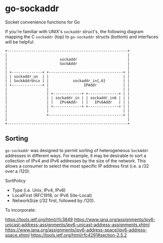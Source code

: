 # go-sockaddr
Socket convenience functions for Go

If you're familiar with UNIX's `sockaddr` struct's, the following diagram
mapping the C `sockaddr` (top) to `go-sockaddr` structs (bottom) and
interfaces will be helpful:

```
+-------------------------------------------------------+
|                                                       |
|                        sockaddr                       |
|                        SockAddr                       |
|                                                       |
| +--------------+ +----------------------------------+ |
| | sockaddr_un  | |                                  | |
| | SockAddrUnix | |           sockaddr_in{,6}        | |
| +--------------+ |                IPAddr            | |
|                  |                                  | |
|                  | +-------------+ +--------------+ | |
|                  | | sockaddr_in | | sockaddr_in6 | | |
|                  | |   IPv4Addr  | |   IPv6Addr   | | |
|                  | +-------------+ +--------------+ | |
|                  |                                  | |
|                  +----------------------------------+ |
|                                                       |
+-------------------------------------------------------+
```

## Sorting

`go-sockaddr` was designed to permit sorting of heterogeneous `SockAddr`
addresses in different ways.  For example, it may be desirable to sort a
collection of IPv4 and IPv6 addresses by the size of the network.  This
allows a consumer to select the most specific IP address first (i.e. a /32
over a /120).

SortPolicy
* Type (i.e. Unix, IPv4, IPv6)
* LocalFirst (RFC1918, or IPv6 Site-Local)
* NetworkSize (/32 first, followed by /120).

To incorporate:

https://tools.ietf.org/html/rfc3849
https://www.iana.org/assignments/ipv6-unicast-address-assignments/ipv6-unicast-address-assignments.xhtml
https://www.iana.org/assignments/ipv6-address-space/ipv6-address-space.xhtml
https://tools.ietf.org/html/rfc4291#section-2.5.2

